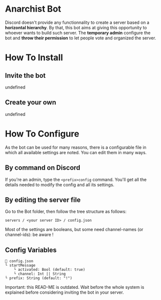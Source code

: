 # Anarchist Bot
Discord doesn't provide any functionnality to create a server based on a **horizontal hierarchy**.
By that, this bot aims at giving this opportunity to whoever wants to build such server. The **temporary admin** configure the bot and **throw their permission** to let people vote and organized the server.

# How To Install
## Invite the bot
undefined
## Create your own
undefined

# How To Configure
As the bot can be used for many reasons, there is a configurable file in which all available settings are noted. You can edit them in many ways.
## By command on Discord
If you're an admin, type the `<prefix>config` command.
You'll get all the details needed to modify the config and all its settings.
## By editing the server file
Go to the Bot folder, then follow the tree structure as follows:
```
servers / <your server ID> / config.json
```
Most of the settings are booleans, but some need channel-names (or channel-ids): be aware !
## Config Variables
```
📄 config.json
└ startMessage
	└ activated: Bool (default: true)
	└ channel: Int || String
└ prefix: String (default: "!")
```

Important: this READ-ME is outdated. Wait before the whole system is explained before considering inviting the bot in your server.

